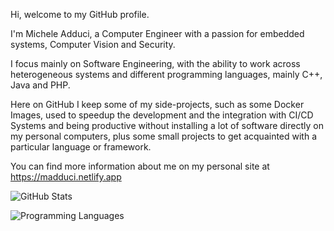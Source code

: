 Hi, welcome to my GitHub profile.

I'm Michele Adduci, a Computer Engineer with a passion for embedded systems, Computer Vision and Security.

I focus mainly on Software Engineering, with the ability to work across heterogeneous systems and different programming languages, mainly C++, Java and PHP.

Here on GitHub I keep some of my side-projects, such as some Docker Images, used to speedup the development and the integration with CI/CD Systems and being productive without installing a lot of software directly on my personal computers, plus some small projects to get acquainted with a particular language or framework.

You can find more information about me on my personal site at https://madduci.netlify.app

![GitHub Stats](https://github-readme-stats.vercel.app/api?username=madduci&count_private=true&show_icons=true&theme=dark)

![Programming Languages](https://github-readme-stats.vercel.app/api/top-langs/?username=madduci&layout=compact)

